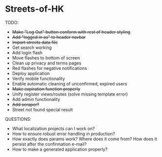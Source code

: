 Streets-of-HK
=============

TODO:

- ~~Make "Log Out" button conform with rest of header styling~~
- ~~Add "logged in as" to header navbar~~
- ~~Import streets data file~~
- Get search working
- Add login flash
- Move flashes to bottom of screen
- Clean up privacy and terms pages
- Red flashes for negative notifications
- Deploy application
- Verify mobile functionality
- Enable automatic cleaning of unconfirmed, expired users
- ~~Make expiration function properly~~
- Unify register views/routes (solve missing template error)
- Add admin functionality
- ~~Add scraper?~~
- Street not found special result

QUESTIONS:
- What localization projects can I work on?
- How to ensure robust error handling in production?
- How exactly does params work? Where does it come from? How does it persist after the confirmation e-mail?
- How to make a generated application properly?
